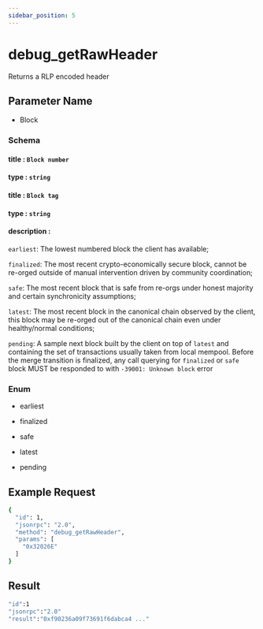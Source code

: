 ```yaml
---
sidebar_position: 5
---
```


# debug_getRawHeader

Returns a RLP encoded header

## Parameter Name
- Block

### Schema

#### title : `Block number`

#### type : `string`

#### title : `Block tag`

#### type : `string`

#### description :

`earliest`: The lowest numbered block the client has available;

`finalized`: The most recent crypto-economically secure block, cannot be re-orged outside of manual intervention driven by community coordination;

`safe`: The most recent block that is safe from re-orgs under honest majority and certain synchronicity assumptions;

`latest`: The most recent block in the canonical chain observed by the client, this block may be re-orged out of the canonical chain even under healthy/normal conditions;

`pending`: A sample next block built by the client on top of `latest` and containing the set of transactions usually taken from local mempool. Before the merge transition is finalized, any call querying for `finalized` or `safe` block MUST be responded to with `-39001: Unknown block` error

### Enum

- earliest

- finalized

- safe

- latest

- pending

## Example Request

```bash
{
  "id": 1,
  "jsonrpc": "2.0",
  "method": "debug_getRawHeader",
  "params": [
    "0x32026E"
  ]
}

```

## Result

```bash
"id":1
"jsonrpc":"2.0"
"result":"0xf90236a09f73691f6dabca4 ..."

```
